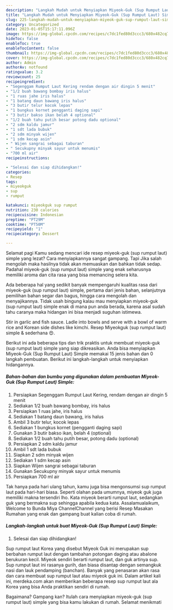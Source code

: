 ```yaml
---
description: "Langkah Mudah untuk Menyiapkan Miyeok-Guk (Sup Rumput Laut) Simple Anti Gagal"
title: "Langkah Mudah untuk Menyiapkan Miyeok-Guk (Sup Rumput Laut) Simple Anti Gagal"
slug: 225-langkah-mudah-untuk-menyiapkan-miyeok-guk-sup-rumput-laut-simple-anti-gagal
category: Uncategorized
date: 2023-01-05T15:17:11.096Z
image: https://img-global.cpcdn.com/recipes/c7dc1fed80d3ccc3/680x482cq70/miyeok-guk-sup-rumput-laut-simple-foto-resep-utama.jpg
hideToc: false
enableToc: true
enableTocContent: false
thumbnail: https://img-global.cpcdn.com/recipes/c7dc1fed80d3ccc3/680x482cq70/miyeok-guk-sup-rumput-laut-simple-foto-resep-utama.jpg
cover: https://img-global.cpcdn.com/recipes/c7dc1fed80d3ccc3/680x482cq70/miyeok-guk-sup-rumput-laut-simple-foto-resep-utama.jpg
author: Admin
authorAv: notfound
ratingvalue: 3.2
reviewcount: 25
recipeingredient:
- "Segenggam Rumput Laut Kering rendam dengan air dingin 5 menit"
- "1/2 buah bawang bombay iris halus"
- "1 ruas jahe iris halus"
- "1 batang daun bawang iris halus"
- "3 butir telur kocok lepas"
- "1 bungkus kornet pengganti daging sapi"
- "3 butir bakso ikan belah 4 optional"
- "1/2 buah tahu putih besar potong dadu optional"
- "2 sdm kaldu jamur"
- "1 sdt lada bubuk"
- "2 sdm minyak wijen"
- "1 sdm kecap asin"
- " Wijen sangrai sebagai taburan"
- " Secukupny minyak sayur untuk menumis"
- "700 ml air"
recipeinstructions:

- "Selesai dan siap dihidangkan!"
categories:
- Resep
tags:
- miyeokguk
- sup
- rumput

katakunci: miyeokguk sup rumput 
nutrition: 230 calories
recipecuisine: Indonesian
preptime: "PT29M"
cooktime: "PT50M"
recipeyield: "1"
recipecategory: Dessert

---
```



Selamat pagi Kamu sedang mencari ide resep miyeok-guk (sup rumput laut) simple yang lezat? Cara menyiapkannya sangat gampang. Tapi Jika salah mengolah maka hasilnya tidak akan memuaskan dan bahkan tidak sedap. Padahal miyeok-guk (sup rumput laut) simple yang enak seharusnya memiliki aroma dan cita rasa yang bisa memancing selera kita.


Ada beberapa hal yang sedikit banyak mempengaruhi kualitas rasa dari miyeok-guk (sup rumput laut) simple, pertama dari jenis bahan, selanjutnya pemilihan bahan segar dan bagus, hingga cara mengolah dan menyajikannya. Tidak usah bingung kalau mau menyiapkan miyeok-guk (sup rumput laut) simple enak di mana pun anda berada, karena asal sudah tahu caranya maka hidangan ini bisa menjadi suguhan istimewa.

Stir in garlic and fish sauce. Ladle into bowls and serve with a bowl of warm rice and Korean side dishes like kimchi. Resep Miyeokguk (sup rumput laut) simple &amp; sederhana 😍.


Berikut ini ada beberapa tips dan trik praktis untuk membuat miyeok-guk (sup rumput laut) simple yang siap dikreasikan. Anda bisa menyiapkan Miyeok-Guk (Sup Rumput Laut) Simple memakai 15 jenis bahan dan 0 langkah pembuatan. Berikut ini langkah-langkah untuk menyiapkan hidangannya.

<!--inarticleads1-->

##### Bahan-bahan dan bumbu yang digunakan dalam pembuatan Miyeok-Guk (Sup Rumput Laut) Simple:

1. Persiapkan Segenggam Rumput Laut Kering, rendam dengan air dingin 5 menit
1. Sediakan 1/2 buah bawang bombay, iris halus
1. Persiapkan 1 ruas jahe, iris halus
1. Sediakan 1 batang daun bawang, iris halus
1. Ambil 3 butir telur, kocok lepas
1. Sediakan 1 bungkus kornet (pengganti daging sapi)
1. Gunakan 3 butir bakso ikan, belah 4 (optional)
1. Sediakan 1/2 buah tahu putih besar, potong dadu (optional)
1. Persiapkan 2 sdm kaldu jamur
1. Ambil 1 sdt lada bubuk
1. Siapkan 2 sdm minyak wijen
1. Sediakan 1 sdm kecap asin
1. Siapkan  Wijen sangrai sebagai taburan
1. Gunakan  Secukupny minyak sayur untuk menumis
1. Persiapkan 700 ml air


Tak hanya pada hari ulang tahun, kamu juga bisa mengonsumsi sup rumput laut pada hari-hari biasa. Seperti olahan pada umumnya, miyeok guk juga memiliki makna tersendiri lho. Kata miyeok berarti rumput laut, sedangkan guk yang bermakna sup sehingga apabila kedua kata. Assalamualaikum, Welcome to Bunda Miya ChannelChannel yang berisi Resep Masakan Rumahan yang enak dan gampang buat kalian coba di rumah. 

<!--inarticleads2-->

##### Langkah-langkah untuk buat Miyeok-Guk (Sup Rumput Laut) Simple:


1. Selesai dan siap dihidangkan!

Sup rumput laut Korea yang disebut Miyeok Guk ini merupakan sup berbahan rumput laut dengan tambahan potongan daging atau abalone berukuran kecil. Miyeok sendiri berarti rumput laut, dan guk artinya sup. Sup rumput laut ini rasanya gurih, dan biasa disantap dengan semangkuk nasi dan lauk pendamping (banchan). Banyak yang penasaran akan rasa dan cara membuat sup rumput laut atau miyeok guk ini. Dalam artikel kali ini, merdeka.com akan memberikan beberapa resep sup rumput laut ala Korea yang bisa Anda praktikan sendiri di rumah. 

Bagaimana? Gampang kan? Itulah cara menyiapkan miyeok-guk (sup rumput laut) simple yang bisa kamu lakukan di rumah. Selamat menikmati
